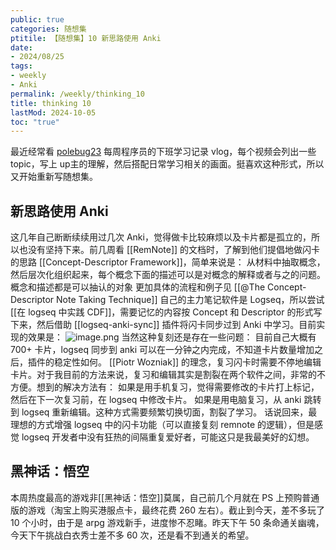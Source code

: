 ```yaml
---
public: true
categories: 随想集
ptitile: 【随想集】10 新思路使用 Anki
date:
- 2024/08/25
tags:
- weekly
- Anki
permalink: /weekly/thinking_10
title: thinking 10
lastMod: 2024-10-05
toc: "true"
---
```


最近经常看 [polebug23](https://space.bilibili.com/58078997) 每周程序员的下班学习记录 vlog，每个视频会列出一些 topic，写上 up主的理解，然后搭配日常学习相关的画面。挺喜欢这种形式，所以又开始重新写随想集。
<!--more-->
## 新思路使用 Anki
这几年自己断断续续用过几次 Anki，觉得做卡比较麻烦以及卡片都是孤立的，所以也没有坚持下来。前几周看 [[RemNote]] 的文档时，了解到他们提倡地做闪卡的思路 [[Concept-Descriptor Framework]]，简单来说是：
从材料中抽取概念，然后层次化组织起来，每个概念下面的描述可以是对概念的解释或者与之的问题。
概念和描述都是可以抽认的对象
更加具体的流程和例子见 [[@The Concept-Descriptor Note Taking Technique]]
自己的主力笔记软件是 Logseq，所以尝试[[在 logseq 中实践 CDF]]，需要记忆的内容按 Concept 和 Descriptor 的形式写下来，然后借助 [[logseq-anki-sync]] 插件将闪卡同步过到 Anki 中学习。目前实现的效果是：
![image.png](/assets/image_1724592645780_0.png)
当然这种复刻还是存在一些问题：
目前自己大概有 700+ 卡片，logseq 同步到 anki 可以在一分钟之内完成，不知道卡片数量增加之后，插件的稳定性如何。
[[Piotr Wozniak]] 的理念，复习闪卡时需要不停地编辑卡片。对于我目前的方法来说，复习和编辑其实是割裂在两个软件之间，非常的不方便。想到的解决方法有：
如果是用手机复习，觉得需要修改的卡片打上标记，然后在下一次复习前，在 logseq 中修改卡片。
如果是用电脑复习，从 anki 跳转到 logseq 重新编辑。这种方式需要频繁切换切面，割裂了学习。
话说回来，最理想的方式增强 logseq 中的闪卡功能（可以直接复刻 remnote 的逻辑），但是感觉 logseq 开发者中没有狂热的间隔重复爱好者，可能这只是我最美好的幻想。
## 黑神话：悟空
本周热度最高的游戏非[[黑神话：悟空]]莫属，自己前几个月就在 PS 上预购普通版的游戏（淘宝上购买港服点卡，最终花费 260 左右）。截止到今天，差不多玩了 10 个小时，由于是 arpg 游戏新手，进度惨不忍睹。昨天下午 50 条命通关幽魂，今天下午挑战白衣秀士差不多 60 次，还是看不到通关的希望。